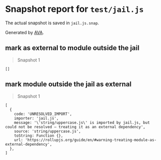 # Snapshot report for `test/jail.js`

The actual snapshot is saved in `jail.js.snap`.

Generated by [AVA](https://ava.li).

## mark as external to module outside the jail

> Snapshot 1

    []

## mark module outside the jail as external

> Snapshot 1

    [
      {
        code: 'UNRESOLVED_IMPORT',
        importer: 'jail.js',
        message: '\'string/uppercase.js\' is imported by jail.js, but could not be resolved – treating it as an external dependency',
        source: 'string/uppercase.js',
        toString: Function {},
        url: 'https://rollupjs.org/guide/en/#warning-treating-module-as-external-dependency',
      },
    ]
